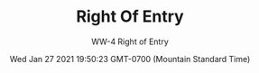 ---
category: "wall-covering"
date: Wed Jan 27 2021 19:50:23 GMT-0700 (Mountain Standard Time)
description: "null"
designer: "Wendy Westlake"
href: "https://www.areaenvironments.com/wendy-westlake"
image_primary: "./img/WW+Right+of+Entry+Art.jpg"
image_secondary: "./img/WW+Right+of+Entry+Interior.jpg"
image_thumb: "./img/Wendy+Westlake.png"
manufacturer: "Area Environments"
slug: "/manufacturers/area-environments/wall-covering/right-of-entry"
slug_destination: area-environments,
subtitle: "WW-4 Right of Entry"
tags:
  - "area-environments"
  - "wall-covering"
title: "Right Of Entry"
---